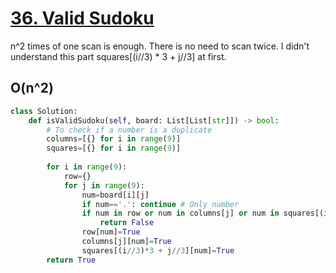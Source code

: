 # [36. Valid Sudoku](https://leetcode.com/problems/valid-sudoku/submissions/)
n^2 times of one scan is enough. There is no need to scan twice.
I didn't understand this part squares[(i//3) * 3 + j//3] at first.
## O(n^2)
~~~python
class Solution:
    def isValidSudoku(self, board: List[List[str]]) -> bool:
        # To check if a number is a duplicate
        columns=[{} for i in range(9)]
        squares=[{} for i in range(9)]
        
        for i in range(9):
            row={}
            for j in range(9):
                num=board[i][j]
                if num=='.': continue # Only number
                if num in row or num in columns[j] or num in squares[(i//3)*3 + j//3]:
                    return False
                row[num]=True
                columns[j][num]=True
                squares[(i//3)*3 + j//3][num]=True
        return True
~~~
